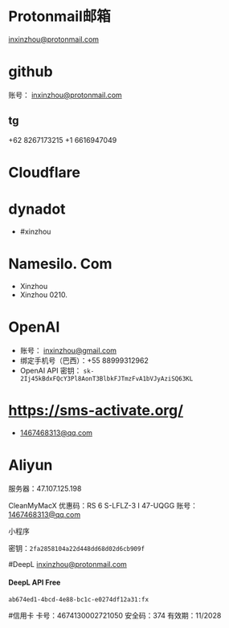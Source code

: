 # Protonmail邮箱
inxinzhou@protonmail.com
# github
账号： inxinzhou@protonmail.com
## tg
+62 8267173215 +1 6616947049
# Cloudflare

# dynadot
- #xinzhou
# Namesilo. Com
- Xinzhou 
- Xinzhou 0210.
#  OpenAI
- 账号：
inxinzhou@gmail.com
- 绑定手机号（巴西）：+55 88999312962
- OpenAI API 密钥：
`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`
# https://sms-activate.org/
- 1467468313@qq.com
# Aliyun
服务器：47.107.125.198

CleanMyMacX
优惠码：RS 6 S-LFLZ-3 I 47-UQGG
账号： 1467468313@qq.com

小程序

密钥：`2fa2858104a22d448dd68d02d6cb909f`

#DeepL
inxinzhou@protonmail.com
#### DeepL API Free
`ab674ed1-4bcd-4e88-bc1c-e0274df12a31:fx`

#信用卡
卡号：4674130002721050
安全码：374
有效期：11/2028